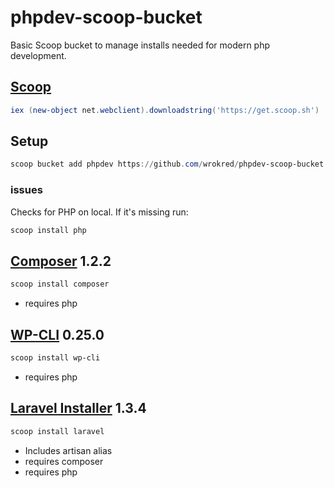 # phpdev-scoop-bucket
Basic Scoop bucket to manage installs needed for modern php development.

## [Scoop](https://github.com/lukesampson/scoop)
``` powershell
iex (new-object net.webclient).downloadstring('https://get.scoop.sh')
```

## Setup
``` powershell
scoop bucket add phpdev https://github.com/wrokred/phpdev-scoop-bucket
```

### issues
Checks for PHP on local. If it's missing run:
``` powershell
scoop install php
```

## [Composer](https://getcomposer.org/) 1.2.2

``` powershell
scoop install composer
```
- requires php

## [WP-CLI](http://wp-cli.org/) 0.25.0

``` powershell
scoop install wp-cli
```
- requires php

## [Laravel Installer](https://laravel.com/) 1.3.4

``` powershell
scoop install laravel
```
- Includes artisan alias
- requires composer
- requires php
